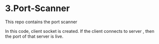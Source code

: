 # 3.Port-Scanner
This repo contains the port scanner

In this code, client socket is created. If the client connects to server , then the port of that server is live. 
